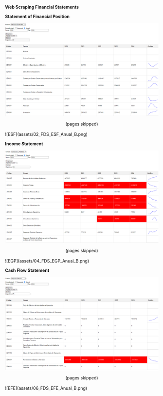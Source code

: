 **Web Scraping Financial Statements**


**Statement of Financial Position**

![ESF](assets/01_FDS_ESF_Anual_A.png)
<br>

<div style="text-align:center; margin: 0 auto;">(pages skipped)</div>
<br>
![ESF](assets/02_FDS_ESF_Anual_B.png)

**Income Statement**

![EGP](assets/03_FDS_EGP_Anual_A.png)
<br>
<div style="text-align:center; margin: 0 auto;">(pages skipped)</div>
<br>
![EGP](assets/04_FDS_EGP_Anual_B.png)

**Cash Flow Statement**

![EFE](assets/05_FDS_EFE_Anual_A.png)
<br>
<div style="text-align:center; margin: 0 auto;">(pages skipped)</div>
<br>
![EFE](assets/06_FDS_EFE_Anual_B.png)